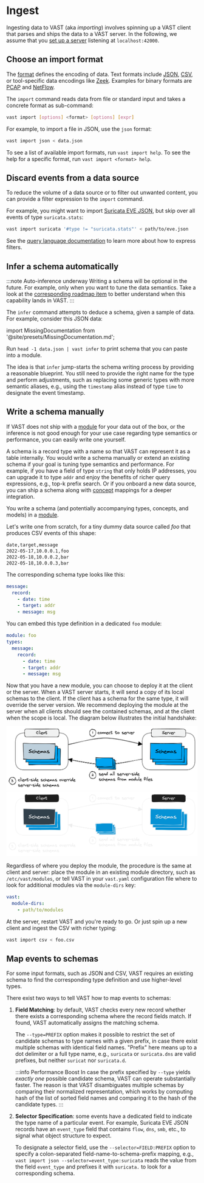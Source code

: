 # Ingest

Ingesting data to VAST (aka *importing*) involves spinning up a VAST client
that parses and ships the data to a VAST server. In the following, we assume
that you [set up a server](/docs/use/run) listening at `localhost:42000`.

## Choose an import format

The [format](/docs/understand/formats) defines the encoding of data. Text
formats include [JSON](/docs/understand/formats/json),
[CSV](/docs/understand/formats/csv), or tool-specific data encodings like
[Zeek](/docs/understand/formats/csv).
Examples for binary formats are [PCAP](/docs/understand/formats/csv) and
[NetFlow](/docs/understand/formats/netflow).

The `import` command reads data from file or standard input and takes a
concrete format as sub-command:

```bash
vast import [options] <format> [options] [expr]
```

For example, to import a file in JSON, use the `json` format:

```bash
vast import json < data.json
```

To see a list of available import formats, run `vast import help`. To see the
help for a specific format, run `vast import <format> help`.

## Discard events from a data source

To reduce the volume of a data source or to filter out unwanted content, you can
provide a filter expression to the `import` command.

For example, you might want to import [Suricata EVE
JSON](/docs/understand/formats/suricata), but skip over all events of type
`suricata.stats`:

```bash
vast import suricata '#type != "suricata.stats"' < path/to/eve.json
```

See the [query language documentation](/docs/understand/query-language/) to
learn more about how to express filters.

## Infer a schema automatically

:::note Auto-inference underway
Writing a schema will be optional in the future. For example, only when you want
to tune the data semantics. Take a look at the [corresponding roadmap
item](https://github.com/tenzir/public-roadmap/issues/5) to better understand
when this capability lands in VAST.
:::

The `infer` command attempts to deduce a schema, given a sample of data. For
example, consider this JSON data:

import MissingDocumentation from '@site/presets/MissingDocumentation.md';

<MissingDocumentation/>

Run `head -1 data.json | vast infer` to print schema that you can paste into a
module.

<MissingDocumentation/>

The idea is that `infer` jump-starts the schema writing process by providing a
reasonable blueprint. You still need to provide the right name for the type and
perform adjustments, such as replacing some generic types with more semantic
aliases, e.g., using the `timestamp` alias instead of type `time` to designate
the event timestamp.

## Write a schema manually

If VAST does not ship with a [module][modules] for your data out of the box,
or the inference is not good enough for your use case regarding type semantics
or performance, you can easily write one yourself.

A schema is a record type with a name so that VAST can
represent it as a table internally. You would write a schema manually or extend
an existing schema if your goal is tuning type semantics and performance. For
example, if you have a field of type `string` that only holds IP addresses, you
can upgrade it to type `addr` and enjoy the benefits of richer query
expressions, e.g., top-k prefix search. Or if you onboard a new data source, you
can ship a schema along with [concept][concepts] mappings for a deeper
integration.

You write a schema (and potentially accompanying types, concepts, and models) in
a [module][modules].

Let's write one from scratch, for a tiny dummy data source called *foo* that
produces CSV events of this shape:

```csv
date,target,message
2022-05-17,10.0.0.1,foo
2022-05-18,10.0.0.2,bar
2022-05-18,10.0.0.3,bar
```

The corresponding schema type looks like this:

```yaml
message:
  record:
    - date: time
    - target: addr
    - message: msg
```

You can embed this type definition in a dedicated `foo` module:

```yaml
module: foo
types:
  message:
    record:
      - date: time
      - target: addr
      - message: msg
```

Now that you have a new module, you can choose to deploy it at the client or
the server. When a VAST server starts, it will send a copy of its local schemas
to the client. If the client has a schema for the same type, it will override
the server version. We recommend deploying the module at the server when all
clients should see the contained schemas, and at the client when the scope is
local. The diagram below illustrates the initial handshake:

![Schema Transfer](/img/schema-transfer.light.png#gh-light-mode-only)
![Schema Transfer](/img/schema-transfer.dark.png#gh-dark-mode-only)

Regardless of where you deploy the module, the procedure is the same at client
and server: place the module in an existing module directory, such as
`/etc/vast/modules`, or tell VAST in your `vast.yaml` configuration file where
to look for additional modules via the `module-dirs` key:

```yaml
vast:
  module-dirs:
    - path/to/modules
```

At the server, restart VAST and you're ready to go. Or just spin up a new client
and ingest the CSV with richer typing:

```bash
vast import csv < foo.csv
```

## Map events to schemas

For some input formats, such as JSON and CSV, VAST requires an existing schema
to find the corresponding type definition and use higher-level types.

There exist two ways to tell VAST how to map events to schemas:

1. **Field Matching**: by default, VAST checks every new record whether there
   exists a corresponding schema where the record fields match. If found, VAST
   automatically assigns the matching schema.

   The `--type=PREFIX` option makes it possible to restrict the set of candidate
   schemas to type names with a given prefix, in case there exist multiple
   schemas with identical field names. "Prefix" here means up to a dot delimiter
   or a full type name, e.g., `suricata` or `suricata.dns` are valid prefixes,
   but neither `suricat` nor `suricata.d`.

   :::info Performance Boost
   In case the prefix specified by `--type` yields *exactly one* possible
   candidate schema, VAST can operate substantially faster. The reason is that
   VAST disambiguates multiple schemas by comparing their normalized
   representation, which works by computing hash of the list of sorted field
   names and comparing it to the hash of the candidate types.
   :::

2. **Selector Specification**: some events have a dedicated field to indicate
   the type name of a particular event. For example, Suricata EVE JSON records
   have an `event_type` field that contains `flow`, `dns`, `smb`, etc., to
   signal what object structure to expect.

   To designate a selector field, use the `--selector=FIELD:PREFIX` option to
   specify a colon-separated field-name-to-schema-prefix mapping, e.g.,
   `vast import json --selector=event_type:suricata` reads the value from the
   field `event_type` and prefixes it with `suricata.` to look for a
   corresponding schema.

[types]: /docs/understand/data-model/type-system
[concepts]: /docs/understand/data-model/taxonomies#concepts
[modules]: /docs/understand/data-model/modules
